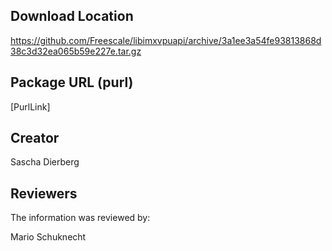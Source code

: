 ## Download Location

https://github.com/Freescale/libimxvpuapi/archive/3a1ee3a54fe93813868d38c3d32ea065b59e227e.tar.gz

## Package URL (purl)

[PurlLink]

## Creator

Sascha Dierberg

## Reviewers

The information was reviewed by:

Mario Schuknecht